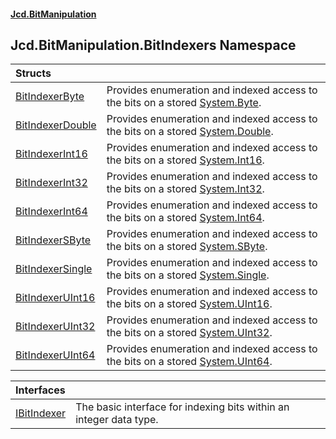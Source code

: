 #### [Jcd.BitManipulation](index.md 'index')

## Jcd.BitManipulation.BitIndexers Namespace

| Structs | |
| :--- | :--- |
| [BitIndexerByte](Jcd.BitManipulation.BitIndexers.BitIndexerByte.md 'Jcd.BitManipulation.BitIndexers.BitIndexerByte') | Provides enumeration and indexed access to the bits on a stored [System.Byte](https://docs.microsoft.com/en-us/dotnet/api/System.Byte 'System.Byte'). |
| [BitIndexerDouble](Jcd.BitManipulation.BitIndexers.BitIndexerDouble.md 'Jcd.BitManipulation.BitIndexers.BitIndexerDouble') | Provides enumeration and indexed access to the bits on a stored [System.Double](https://docs.microsoft.com/en-us/dotnet/api/System.Double 'System.Double'). |
| [BitIndexerInt16](Jcd.BitManipulation.BitIndexers.BitIndexerInt16.md 'Jcd.BitManipulation.BitIndexers.BitIndexerInt16') | Provides enumeration and indexed access to the bits on a stored [System.Int16](https://docs.microsoft.com/en-us/dotnet/api/System.Int16 'System.Int16'). |
| [BitIndexerInt32](Jcd.BitManipulation.BitIndexers.BitIndexerInt32.md 'Jcd.BitManipulation.BitIndexers.BitIndexerInt32') | Provides enumeration and indexed access to the bits on a stored [System.Int32](https://docs.microsoft.com/en-us/dotnet/api/System.Int32 'System.Int32'). |
| [BitIndexerInt64](Jcd.BitManipulation.BitIndexers.BitIndexerInt64.md 'Jcd.BitManipulation.BitIndexers.BitIndexerInt64') | Provides enumeration and indexed access to the bits on a stored [System.Int64](https://docs.microsoft.com/en-us/dotnet/api/System.Int64 'System.Int64'). |
| [BitIndexerSByte](Jcd.BitManipulation.BitIndexers.BitIndexerSByte.md 'Jcd.BitManipulation.BitIndexers.BitIndexerSByte') | Provides enumeration and indexed access to the bits on a stored [System.SByte](https://docs.microsoft.com/en-us/dotnet/api/System.SByte 'System.SByte'). |
| [BitIndexerSingle](Jcd.BitManipulation.BitIndexers.BitIndexerSingle.md 'Jcd.BitManipulation.BitIndexers.BitIndexerSingle') | Provides enumeration and indexed access to the bits on a stored [System.Single](https://docs.microsoft.com/en-us/dotnet/api/System.Single 'System.Single'). |
| [BitIndexerUInt16](Jcd.BitManipulation.BitIndexers.BitIndexerUInt16.md 'Jcd.BitManipulation.BitIndexers.BitIndexerUInt16') | Provides enumeration and indexed access to the bits on a stored [System.UInt16](https://docs.microsoft.com/en-us/dotnet/api/System.UInt16 'System.UInt16'). |
| [BitIndexerUInt32](Jcd.BitManipulation.BitIndexers.BitIndexerUInt32.md 'Jcd.BitManipulation.BitIndexers.BitIndexerUInt32') | Provides enumeration and indexed access to the bits on a stored [System.UInt32](https://docs.microsoft.com/en-us/dotnet/api/System.UInt32 'System.UInt32'). |
| [BitIndexerUInt64](Jcd.BitManipulation.BitIndexers.BitIndexerUInt64.md 'Jcd.BitManipulation.BitIndexers.BitIndexerUInt64') | Provides enumeration and indexed access to the bits on a stored [System.UInt64](https://docs.microsoft.com/en-us/dotnet/api/System.UInt64 'System.UInt64'). |

| Interfaces | |
| :--- | :--- |
| [IBitIndexer](Jcd.BitManipulation.BitIndexers.IBitIndexer.md 'Jcd.BitManipulation.BitIndexers.IBitIndexer') | The basic interface for indexing bits within an integer data type. |
